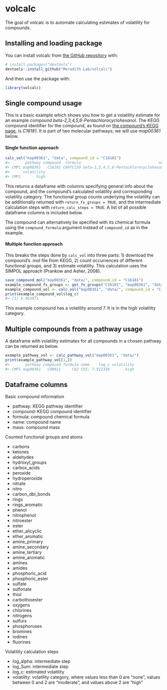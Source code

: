 
<!-- README.md is generated from README.Rmd. Please edit that file -->

# volcalc

<!-- badges: start -->
<!-- badges: end -->

The goal of volcalc is to automate calculating estimates of volatility
for compounds.

## Installing and loading package

You can install volcalc from [the GitHub
repository](https://github.com/Meredith-Lab/volcalc) with:

``` r
# install.packages("devtools")
devtools::install_github("Meredith-Lab/volcalc")
```

And then use the package with:

``` r
library(volcalc)
```

## Single compound usage

This is a basic example which shows you how to get a volatility estimate
for an example compound *beta-2,3,4,5,6-Pentachlorocyclohexanol*. The
KEGG compound identifier for the compound, as found on [the compound’s
KEGG page](https://www.genome.jp/dbget-bin/www_bget?C16181), is
*C16181*. It is part of two molecular pathways; we will use *map00361*
below.

#### Single function approach

``` r
calc_vol("map00361", "data", compound_id = "C16181")
#>       pathway compound  formula                                   name    log_c
#> CMP1 map00361   C16181 C6H7Cl5O beta-2,3,4,5,6-Pentachlorocyclohexanol 6.963971
#>      volatility
#> CMP1       high
```

This returns a dataframe with columns specifying general info about the
compound, and the compound’s calculated volatility and corresponding
volatility category. The functional group counts underlying the
volatility can be additionally returned with `return_fx_groups = TRUE`,
and the intermediate calculation steps with `return_calc_steps = TRUE`.
A list of all possible dataframe columns is included below.

The compound can alternatively be specified with its chemical formula
using the `compound_formula` argument instead of `compound_id` as in the
example.

#### Multiple function approach

This breaks the steps done by `calc_vol` into three parts: 1) download
the compound’s .mol file from KEGG, 2) count occurrences of different
functional groups, and 3) estimate volatility. This calculation uses the
SIMPOL approach (Prankow and Asher, 2008).

``` r
save_compound_mol("map00361", "data/", compound_id = "C16181")
example_compound_fx_groups <- get_fx_groups("C16181", "map00361", "data/")
example_compound_vol <- calc_vol("map00361", "data/", compound_id = "C16181", fx_groups_df = example_compound_fx_groups)
print(example_compound_vol$log_c)
#> [1] 6.963971
```

This example compound has a volatility around 7. It is in the high
volatility category.

## Multiple compounds from a pathway usage

A dataframe with volatility estimates for all compounds in a chosen
pathway can be returned as below.

``` r
example_pathway_vol <- calc_pathway_vol("map00361", "data/")
print(example_pathway_vol[1,])
#>       pathway compound formula name    log_c volatility
#> CMP1 map00361   C00011     CO2 CO2; 7.912336       high
```

## Dataframe columns

Basic compound information

-   pathway: KEGG pathway identifier
-   compound: KEGG compound identifier
-   formula: compound chemical formula
-   name: compound name
-   mass: compound mass

Counted functional groups and atoms

-   carbons  
-   ketones  
-   aldehydes
-   hydroxyl\_groups
-   carbox\_acids  
-   peroxide
-   hydroperoxide  
-   nitrate  
-   nitro  
-   carbon\_dbl\_bonds
-   rings  
-   rings\_aromatic  
-   phenol  
-   nitrophenol  
-   nitroester  
-   ester  
-   ether\_alicyclic
-   ether\_aromatic  
-   amine\_primary  
-   amine\_secondary
-   amine\_tertiary  
-   amine\_aromatic  
-   amines  
-   amides  
-   phosphoric\_acid
-   phosphoric\_ester
-   sulfate  
-   sulfonate
-   thiol  
-   carbothioester  
-   oxygens  
-   chlorines
-   nitrogens
-   sulfurs  
-   phosphoruses  
-   bromines
-   iodines  
-   fluorines

Volatility calculation steps

-   log\_alpha: intermediate step
-   log\_Sum: intermediate step
-   log\_c: estimated volatility
-   volatility: volatility category, where values less than 0 are
    “none”, values between 0 and 2 are “moderate”, and values above 2
    are “high”

